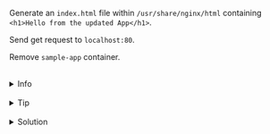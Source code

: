 
Generate an `index.html` file within `/usr/share/nginx/html` containing `<h1>Hello from the updated App</h1>`.

Send get request to `localhost:80`.

Remove `sample-app` container.

<br>
<details><summary>Info</summary>
<br>

```plain
Documentation - https://docs.docker.com/storage/bind-mounts/.
```

</details>

<br>
<details><summary>Tip</summary>
<br>

```plain
Use the 'curl' command to send a request to the localhost.

Use echo and > to create file.
```

</details>


<br>
<details><summary>Solution</summary>
<br>

<br>

Create index.html file:

<br>

```plain
docker exec sample-app sh -c "echo '<h1>Hello from the updated App</h1>' > /usr/share/nginx/html/index.html"
```{{exec}}

<br>

Send get request to `localhost:80`:

<br>

```plain
curl localhost:80
```{{exec}}

<br>

Remove the `sample-app` container:

<br>

```plain
docker rm -f sample-app
```{{exec}}
OR
```plain
docker stop sample-app && docker rm sample-app
```{{copy}}